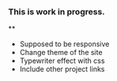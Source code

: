 ### This is work in progress.
 **
  * Supposed to be responsive
  * Change theme of the site
  * Typewriter effect with css
  * Include other project links
